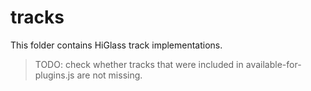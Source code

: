 # tracks
This folder contains HiGlass track implementations.

> TODO: check whether tracks that were included in available-for-plugins.js are not missing.